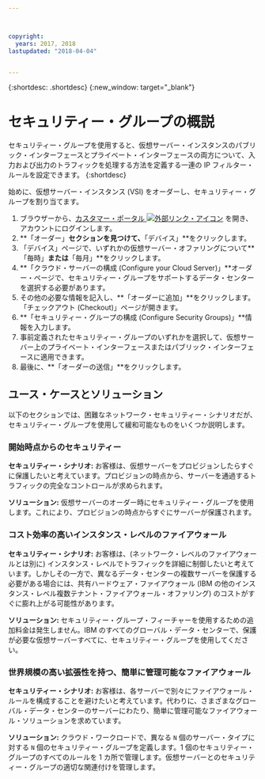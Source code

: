 ```yaml
---



copyright:
  years: 2017, 2018
lastupdated: "2018-04-04"


---
```


{:shortdesc: .shortdesc}
{:new_window: target="_blank"}

# セキュリティー・グループの概説

セキュリティー・グループを使用すると、仮想サーバー・インスタンスのパブリック・インターフェースとプライベート・インターフェースの両方について、入力および出力のトラフィックを処理する方法を定義する一連の IP フィルター・ルールを設定できます。
{:shortdesc}

始めに、仮想サーバー・インスタンス (VSI) をオーダーし、セキュリティー・グループを割り当てます。
 
1. ブラウザーから、[カスタマー・ポータル ![外部リンク・アイコン](../../icons/launch-glyph.svg "外部リンク・アイコン")](https://control.softlayer.com/) を開き、アカウントにログインします。
2. **「オーダー」**セクションを見つけて、**「デバイス」**をクリックします。
3. 「デバイス」ページで、いずれかの仮想サーバー・オファリングについて**「毎時」**または**「毎月」**をクリックします。
4. **「クラウド・サーバーの構成 (Configure your Cloud Server)」**オーダー・ページで、セキュリティー・グループをサポートするデータ・センターを選択する必要があります。
5. その他の必要な情報を記入し、**「オーダーに追加」**をクリックします。 「チェックアウト (Checkout)」ページが開きます。
6. **「セキュリティー・グループの構成 (Configure Security Groups)」**情報を入力します。
7. 事前定義されたセキュリティー・グループのいずれかを選択して、仮想サーバー上のプライベート・インターフェースまたはパブリック・インターフェースに適用できます。
8. 最後に、**「オーダーの送信」**をクリックします。

## ユース・ケースとソリューション
以下のセクションでは、困難なネットワーク・セキュリティー・シナリオだが、セキュリティー・グループを使用して緩和可能なものをいくつか説明します。

### 開始時点からのセキュリティー
**セキュリティー・シナリオ:** お客様は、仮想サーバーをプロビジョンしたらすぐに保護したいと考えています。プロビジョンの時点から、サーバーを通過するトラフィックの完全なコントロールが求められます。

**ソリューション:** 仮想サーバーのオーダー時にセキュリティー・グループを使用します。これにより、プロビジョンの時点からすぐにサーバーが保護されます。

### コスト効率の高いインスタンス・レベルのファイアウォール
**セキュリティー・シナリオ:** お客様は、(ネットワーク・レベルのファイアウォールとは別に) インスタンス・レベルでトラフィックを詳細に制御したいと考えています。しかしその一方で、異なるデータ・センターの複数サーバーを保護する必要がある場合には、共有ハードウェア・ファイアウォール (IBM の他のインスタンス・レベル複数テナント・ファイアウォール・オファリング) のコストがすぐに膨れ上がる可能性があります。

**ソリューション:** セキュリティー・グループ・フィーチャーを使用するための追加料金は発生しません。IBM のすべてのグローバル・データ・センターで、保護が必要な仮想サーバーすべてに、セキュリティー・グループを使用してください。

### 世界規模の高い拡張性を持つ、簡単に管理可能なファイアウォール
**セキュリティー・シナリオ:** お客様は、各サーバーで別々にファイアウォール・ルールを構成することを避けたいと考えています。代わりに、さまざまなグローバル・データ・センターのサーバーにわたり、簡単に管理可能なファイアウォール・ソリューションを求めています。

**ソリューション:** クラウド・ワークロードで、異なる `N` 個のサーバー・タイプに対する `N` 個のセキュリティー・グループを定義します。1 個のセキュリティー・グループのすべてのルールを 1 カ所で管理します。仮想サーバーとのセキュリティー・グループの適切な関連付けを管理します。
